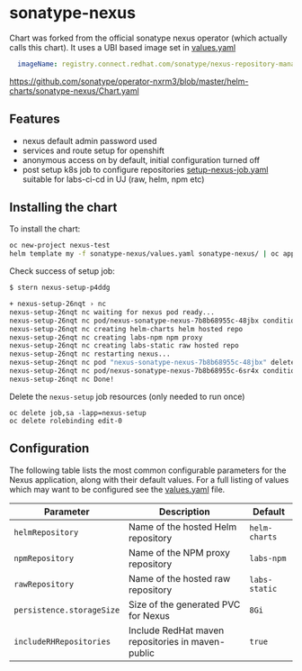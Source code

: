 # sonatype-nexus

Chart was forked from the official sonatype nexus operator (which actually calls this chart). It uses a UBI based image set in [values.yaml](values.yaml)

```yaml
  imageName: registry.connect.redhat.com/sonatype/nexus-repository-manager:<version>
```

https://github.com/sonatype/operator-nxrm3/blob/master/helm-charts/sonatype-nexus/Chart.yaml

## Features

- nexus default admin password used
- services and route setup for openshift
- anonymous access on by default, initial configuration turned off
- post setup k8s job to configure repositories [setup-nexus-job.yaml](templates/setup-nexus-job.yaml) suitable for labs-ci-cd in UJ (raw, helm, npm etc)

## Installing the chart

To install the chart:

```bash
oc new-project nexus-test
helm template my -f sonatype-nexus/values.yaml sonatype-nexus/ | oc apply -f-
```

Check success of setup job:
```bash
$ stern nexus-setup-p4ddg

+ nexus-setup-26nqt › nc
nexus-setup-26nqt nc waiting for nexus pod ready...
nexus-setup-26nqt nc pod/nexus-sonatype-nexus-7b8b68955c-48jbx condition met
nexus-setup-26nqt nc creating helm-charts helm hosted repo
nexus-setup-26nqt nc creating labs-npm npm proxy
nexus-setup-26nqt nc creating labs-static raw hosted repo
nexus-setup-26nqt nc restarting nexus...
nexus-setup-26nqt nc pod "nexus-sonatype-nexus-7b8b68955c-48jbx" deleted
nexus-setup-26nqt nc pod/nexus-sonatype-nexus-7b8b68955c-6sr4x condition met
nexus-setup-26nqt nc Done!
```

Delete the `nexus-setup` job resources (only needed to run once)
```
oc delete job,sa -lapp=nexus-setup
oc delete rolebinding edit-0
```

## Configuration
The following table lists the most common configurable parameters for the Nexus application, along with their default values. For a full listing of values which may want to be configured see the [values.yaml](values.yaml) file.

| Parameter                                        | Description                                                  | Default                               |
| ------------------------------------------------ | -------------------------------------------------------------| ------------------------------------- |
| `helmRepository`                                 | Name of the hosted Helm repository                           | `helm-charts`                         |
| `npmRepository`                                  | Name of the NPM proxy repository                             | `labs-npm`                            |
| `rawRepository`                                  | Name of the hosted raw repository                            | `labs-static`                         |
| `persistence.storageSize`                        | Size of the generated PVC for Nexus                          | `8Gi`                                 |
| `includeRHRepositories`                          | Include RedHat maven repositories in maven-public            | `true`                                |
